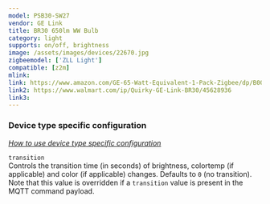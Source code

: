 ```yaml
---
model: PSB30-SW27
vendor: GE Link
title: BR30 650lm WW Bulb
category: light
supports: on/off, brightness
image: /assets/images/devices/22670.jpg
zigbeemodel: ['ZLL Light']
compatible: [z2m]
mlink: 
link: https://www.amazon.com/GE-65-Watt-Equivalent-1-Pack-Zigbee/dp/B00NO8DY0I
link2: https://www.walmart.com/ip/Quirky-GE-Link-BR30/45628936
link3: 
---
```

### Device type specific configuration
*[How to use device type specific configuration](https://www.zigbee2mqtt.io/information/configuration)*


`transition`   
Controls the transition time (in seconds) of brightness,
colortemp (if applicable) and color (if applicable) changes. Defaults to `0` (no transition).
Note that this value is overridden if a `transition` value is present in the MQTT command payload. 
